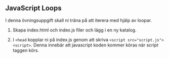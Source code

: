 ## JavaScript Loops

I denna övningsuppgift skall ni träna på att iterera med hjälp av loopar.

1. Skapa index.html och index.js filer och lägg i en ny katalog.

1. I ```<head``` kopplar ni på index.js genom att skriva ```<script src="script.js"><script>```. Denna innebär att javascript koden kommer köras när script taggen körs.
